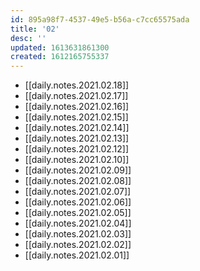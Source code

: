 ```yaml
---
id: 895a98f7-4537-49e5-b56a-c7cc65575ada
title: '02'
desc: ''
updated: 1613631861300
created: 1612165755337
---
```


- [[daily.notes.2021.02.18]]
- [[daily.notes.2021.02.17]]
- [[daily.notes.2021.02.16]]
- [[daily.notes.2021.02.15]]
- [[daily.notes.2021.02.14]]
- [[daily.notes.2021.02.13]]
- [[daily.notes.2021.02.12]]
- [[daily.notes.2021.02.10]]
- [[daily.notes.2021.02.09]]
- [[daily.notes.2021.02.08]]
- [[daily.notes.2021.02.07]]
- [[daily.notes.2021.02.06]]
- [[daily.notes.2021.02.05]]
- [[daily.notes.2021.02.04]]
- [[daily.notes.2021.02.03]]
- [[daily.notes.2021.02.02]]
- [[daily.notes.2021.02.01]]
